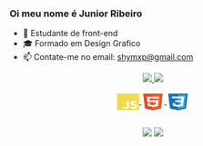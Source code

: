### Oi meu nome é Junior Ribeiro

- 🌱 Estudante de front-end
- 🎓 Formado em Design Grafico
- 📫 Contate-me no email: shymxp@gmail.com

<div align="center">
  <a href="https://github.com/junior-l">
  <img height="170em" src="https://github-readme-stats.vercel.app/api?username=junior-l&show_icons=true&theme=gruvbox&include_all_commits=true&count_private=true"/>
  <img height="170em" src="https://github-readme-stats.vercel.app/api/top-langs/?username=junior-l&layout=compact&langs_count=7&theme=gruvbox"/>
</div>
<div style="display: inline_block" align="center"><br>
  <img align="center" alt="Junior-Js" height="30" width="40" src="https://raw.githubusercontent.com/devicons/devicon/master/icons/javascript/javascript-plain.svg">
  <img align="center" alt="Junior-HTML" height="30" width="40" src="https://raw.githubusercontent.com/devicons/devicon/master/icons/html5/html5-original.svg">
  <img align="center" alt="Junior-CSS" height="30" width="40" src="https://raw.githubusercontent.com/devicons/devicon/master/icons/css3/css3-original.svg">
</div>

  ##
  
  <div align="center" padding="2px">
   <a href = "mailto:shymxp@gmail.com"><img src="https://img.shields.io/badge/-Gmail-%23333?style=for-the-badge&logo=gmail&logoColor=white" target="_blank"></a>
  <a href="https://www.linkedin.com/in/JuniorRibeiroS" target="_blank"><img src="https://img.shields.io/badge/-LinkedIn-%230077B5?style=for-the-badge&logo=linkedin&logoColor=white" target="_blank"></a>
  </div>
